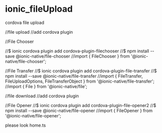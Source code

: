 # ionic_fileUpload
cordova file upload

//file upload
//add cordova plugin 

//File Chooser

//$ ionic cordova plugin add cordova-plugin-filechooser
//$ npm install --save @ionic-native/file-chooser
//import { FileChooser } from '@ionic-native/file-chooser';

//File Transfer
//$ ionic cordova plugin add cordova-plugin-file-transfer
//$ npm install --save @ionic-native/file-transfer
//import { FileTransfer, FileUploadOptions, FileTransferObject } from '@ionic-native/file-transfer';
//import { File } from '@ionic-native/file';



//file download
//add cordova plugin

//File Opener
//$ ionic cordova plugin add cordova-plugin-file-opener2
//$ npm install --save @ionic-native/file-opener
//import { FileOpener } from '@ionic-native/file-opener';



please look home.ts
